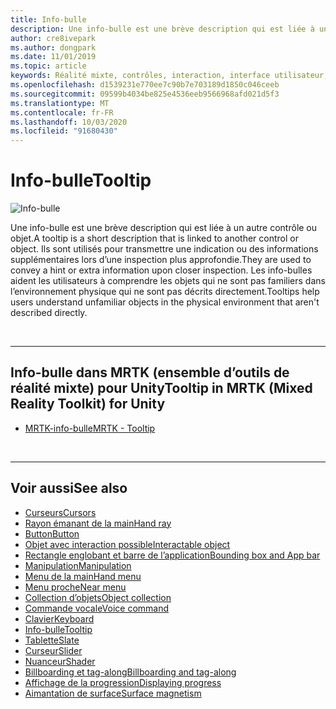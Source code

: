 ```yaml
---
title: Info-bulle
description: Une info-bulle est une brève description qui est liée à un autre contrôle ou objet.
author: cre8ivepark
ms.author: dongpark
ms.date: 11/01/2019
ms.topic: article
keywords: Réalité mixte, contrôles, interaction, interface utilisateur, expérience utilisateur
ms.openlocfilehash: d1539231e770ee7c90b7e703189d1850c046ceeb
ms.sourcegitcommit: 09599b4034be825e4536eeb9566968afd021d5f3
ms.translationtype: MT
ms.contentlocale: fr-FR
ms.lasthandoff: 10/03/2020
ms.locfileid: "91680430"
---
```

# <a name="tooltip"></a><span data-ttu-id="82a6e-104">Info-bulle</span><span class="sxs-lookup"><span data-stu-id="82a6e-104">Tooltip</span></span>

![Info-bulle](images/UX_Hero_Tooltip.jpg)

<span data-ttu-id="82a6e-106">Une info-bulle est une brève description qui est liée à un autre contrôle ou objet.</span><span class="sxs-lookup"><span data-stu-id="82a6e-106">A tooltip is a short description that is linked to another control or object.</span></span> <span data-ttu-id="82a6e-107">Ils sont utilisés pour transmettre une indication ou des informations supplémentaires lors d’une inspection plus approfondie.</span><span class="sxs-lookup"><span data-stu-id="82a6e-107">They are used to convey a hint or extra information upon closer inspection.</span></span> <span data-ttu-id="82a6e-108">Les info-bulles aident les utilisateurs à comprendre les objets qui ne sont pas familiers dans l’environnement physique qui ne sont pas décrits directement.</span><span class="sxs-lookup"><span data-stu-id="82a6e-108">Tooltips help users understand unfamiliar objects in the physical environment that aren't described directly.</span></span> 

<br>

---

## <a name="tooltip-in-mrtk-mixed-reality-toolkit-for-unity"></a><span data-ttu-id="82a6e-109">Info-bulle dans MRTK (ensemble d’outils de réalité mixte) pour Unity</span><span class="sxs-lookup"><span data-stu-id="82a6e-109">Tooltip in MRTK (Mixed Reality Toolkit) for Unity</span></span>

* [<span data-ttu-id="82a6e-110">MRTK-info-bulle</span><span class="sxs-lookup"><span data-stu-id="82a6e-110">MRTK - Tooltip</span></span>](https://microsoft.github.io/MixedRealityToolkit-Unity/Documentation/README_Tooltip.html)

<br>

---

## <a name="see-also"></a><span data-ttu-id="82a6e-111">Voir aussi</span><span class="sxs-lookup"><span data-stu-id="82a6e-111">See also</span></span>

* [<span data-ttu-id="82a6e-112">Curseurs</span><span class="sxs-lookup"><span data-stu-id="82a6e-112">Cursors</span></span>](cursors.md)
* [<span data-ttu-id="82a6e-113">Rayon émanant de la main</span><span class="sxs-lookup"><span data-stu-id="82a6e-113">Hand ray</span></span>](point-and-commit.md)
* [<span data-ttu-id="82a6e-114">Button</span><span class="sxs-lookup"><span data-stu-id="82a6e-114">Button</span></span>](button.md)
* [<span data-ttu-id="82a6e-115">Objet avec interaction possible</span><span class="sxs-lookup"><span data-stu-id="82a6e-115">Interactable object</span></span>](interactable-object.md)
* [<span data-ttu-id="82a6e-116">Rectangle englobant et barre de l’application</span><span class="sxs-lookup"><span data-stu-id="82a6e-116">Bounding box and App bar</span></span>](app-bar-and-bounding-box.md)
* [<span data-ttu-id="82a6e-117">Manipulation</span><span class="sxs-lookup"><span data-stu-id="82a6e-117">Manipulation</span></span>](direct-manipulation.md)
* [<span data-ttu-id="82a6e-118">Menu de la main</span><span class="sxs-lookup"><span data-stu-id="82a6e-118">Hand menu</span></span>](hand-menu.md)
* [<span data-ttu-id="82a6e-119">Menu proche</span><span class="sxs-lookup"><span data-stu-id="82a6e-119">Near menu</span></span>](near-menu.md)
* [<span data-ttu-id="82a6e-120">Collection d’objets</span><span class="sxs-lookup"><span data-stu-id="82a6e-120">Object collection</span></span>](object-collection.md)
* [<span data-ttu-id="82a6e-121">Commande vocale</span><span class="sxs-lookup"><span data-stu-id="82a6e-121">Voice command</span></span>](voice-input.md)
* [<span data-ttu-id="82a6e-122">Clavier</span><span class="sxs-lookup"><span data-stu-id="82a6e-122">Keyboard</span></span>](keyboard.md)
* [<span data-ttu-id="82a6e-123">Info-bulle</span><span class="sxs-lookup"><span data-stu-id="82a6e-123">Tooltip</span></span>](tooltip.md)
* [<span data-ttu-id="82a6e-124">Tablette</span><span class="sxs-lookup"><span data-stu-id="82a6e-124">Slate</span></span>](slate.md)
* [<span data-ttu-id="82a6e-125">Curseur</span><span class="sxs-lookup"><span data-stu-id="82a6e-125">Slider</span></span>](slider.md)
* [<span data-ttu-id="82a6e-126">Nuanceur</span><span class="sxs-lookup"><span data-stu-id="82a6e-126">Shader</span></span>](shader.md)
* [<span data-ttu-id="82a6e-127">Billboarding et tag-along</span><span class="sxs-lookup"><span data-stu-id="82a6e-127">Billboarding and tag-along</span></span>](billboarding-and-tag-along.md)
* [<span data-ttu-id="82a6e-128">Affichage de la progression</span><span class="sxs-lookup"><span data-stu-id="82a6e-128">Displaying progress</span></span>](progress.md)
* [<span data-ttu-id="82a6e-129">Aimantation de surface</span><span class="sxs-lookup"><span data-stu-id="82a6e-129">Surface magnetism</span></span>](surface-magnetism.md)
